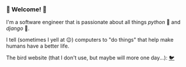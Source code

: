 ### 🤠 Welcome! 👋

I'm a software engineer that is passionate about all things _python_ 🐍 and _django_ 🎸.

I tell (sometimes I yell at 😉) computers to "do things" that help make humans have a better life.


The bird website (that I don't use, but maybe will more one day...): [🐦](https://twitter.com/_curtisim0)
